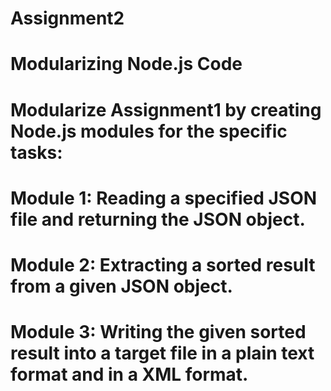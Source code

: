 # Assignment2
# Modularizing Node.js Code
#
# Modularize Assignment1 by creating Node.js modules for the specific tasks:
# Module 1: Reading a specified JSON file and returning the JSON object.
# Module 2: Extracting a sorted result from a given JSON object.
# Module 3: Writing the given sorted result into a target file in a plain text format and in a XML format.
# 
#